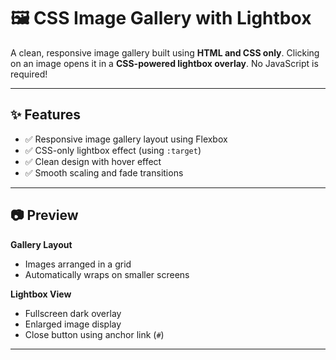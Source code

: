 # 🖼️ CSS Image Gallery with Lightbox

A clean, responsive image gallery built using **HTML and CSS only**. Clicking on an image opens it in a **CSS-powered lightbox overlay**. No JavaScript is required!

---

## ✨ Features

- ✅ Responsive image gallery layout using Flexbox
- ✅ CSS-only lightbox effect (using `:target`)
- ✅ Clean design with hover effect
- ✅ Smooth scaling and fade transitions

---

## 📷 Preview

**Gallery Layout**
- Images arranged in a grid
- Automatically wraps on smaller screens

**Lightbox View**
- Fullscreen dark overlay
- Enlarged image display
- Close button using anchor link (`#`)

---
